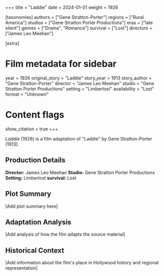 +++
title = "Laddie"
date = 2024-01-01
weight = 1926

[taxonomies]
authors = ["Gene Stratton-Porter"]
regions = ["Rural America"]
studios = ["Gene Stratton Porter Productions"]
eras = ["late silent"]
genres = ["Drama", "Romance"]
survival = ["Lost"]
directors = ["James Leo Meehan"]

[extra]
# Film metadata for sidebar
year = 1926
original_story = "Laddie"
story_year = 1913
story_author = "Gene Stratton-Porter"
director = "James Leo Meehan"
studio = "Gene Stratton Porter Productions"
setting = "Limberlost"
availability = "Lost"
format = "Unknown"

# Content flags
show_citation = true
+++

*Laddie* (1926) is a film adaptation of "Laddie" by Gene Stratton-Porter (1913).

## Production Details

**Director:** James Leo Meehan
**Studio:** Gene Stratton Porter Productions
**Setting:** Limberlost
**survival:** Lost

## Plot Summary

[Add plot summary here]

## Adaptation Analysis

[Add analysis of how the film adapts the source material]

## Historical Context

[Add information about the film's place in Hollywood history and regional representation]
